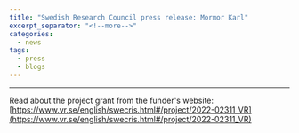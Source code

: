 ```yaml
---
title: "Swedish Research Council press release: Mormor Karl"
excerpt_separator: "<!--more-->"
categories:
  - news
tags:
  - press
  - blogs
---
```


------

Read about the project grant from the funder's website: 
[https://www.vr.se/english/swecris.html#/project/2022-02311_VR](https://www.vr.se/english/swecris.html#/project/2022-02311_VR)
